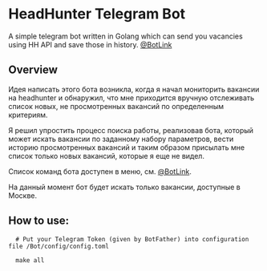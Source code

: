# HeadHunter Telegram Bot
A simple telegram bot written in Golang which can send you vacancies using HH API and save those in history. <a href=https://t.me/InternshipGolangBot>@BotLink</a>

<h2>Overview</h2>

Идея написать этого бота возникла, когда я начал мониторить вакансии на headhunter и обнаружил, что мне приходится вручную отслеживать список новых, не просмотренных вакансий по определенным критериям.

Я решил упростить процесс поиска работы, реализовав бота, который может искать вакансии по заданному набору параметров, вести историю просмотренных вакансий и таким образом присылать мне список только новых вакансий, которые я еще не видел.

Список команд бота доступен в меню, см. <a href=https://t.me/InternshipGolangBot>@BotLink</a>.

На данный момент бот будет искать только вакансии, доступные в Москве.

<h2>How to use:</h2>

      # Put your Telegram Token (given by BotFather) into configuration file /Bot/config/config.toml
  
      make all
